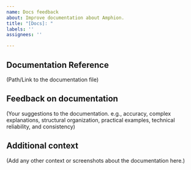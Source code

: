 ```yaml
---
name: Docs feedback
about: Improve documentation about Amphion.
title: "[Docs]: "
labels: ''
assignees: ''

---
```


## Documentation Reference
(Path/Link to the documentation file)

## Feedback on documentation
(Your suggestions to the documentation. e.g., accuracy, complex explanations, structural organization, practical examples, technical reliability, and consistency)

## Additional context
(Add any other context or screenshots about the documentation here.)
